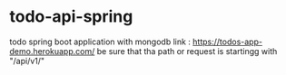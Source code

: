 # todo-api-spring
todo spring boot application with mongodb
link : https://todos-app-demo.herokuapp.com/
be sure that tha path or request is startingg with "/api/v1/"
